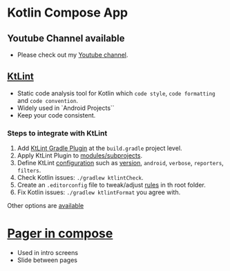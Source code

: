 # Kotlin Compose App

## Youtube Channel available

- Please check out my [Youtube channel](https://www.youtube.com/channel/UCTCKeZVUQVEbjoyPdlI-pFw).

## [KtLint](https://github.com/JLLeitschuh/ktlint-gradle)

- Static code analysis tool for Kotlin which `code style`, `code formatting` and `code convention`.
- Widely used in `Android Projects``
- Keep your code consistent.

### Steps to integrate with KtLint

1. Add [KtLint Gradle Plugin](https://github.com/JLLeitschuh/ktlint-gradle#ktlint-plugin) at the `build.gradle` project level.
2. Apply KtLint Plugin to [modules/subprojects](https://github.com/JLLeitschuh/ktlint-gradle#applying-to-subprojects).
3. Define KtLint [configuration](https://github.com/JLLeitschuh/ktlint-gradle#configuration) such as [version](https://pinterest.github.io/ktlint), `android`, `verbose`, `reporters`, `filters`.
4. Check Kotlin issues: `./gradlew ktlintCheck`.
5. Create an `.editorconfig` file to tweak/adjust [rules](https://pinterest.github.io/ktlint/rules/configuration-ktlint) in th root folder.
6. Fix Kotlin issues: `./gradlew ktlintFormat` you agree with.

Other options are [available](https://pinterest.github.io/ktlint/install/integrations/#gradle-integration)

# [Pager in compose](https://developer.android.com/jetpack/compose/layouts/pager)

- Used in intro screens
- Slide between pages